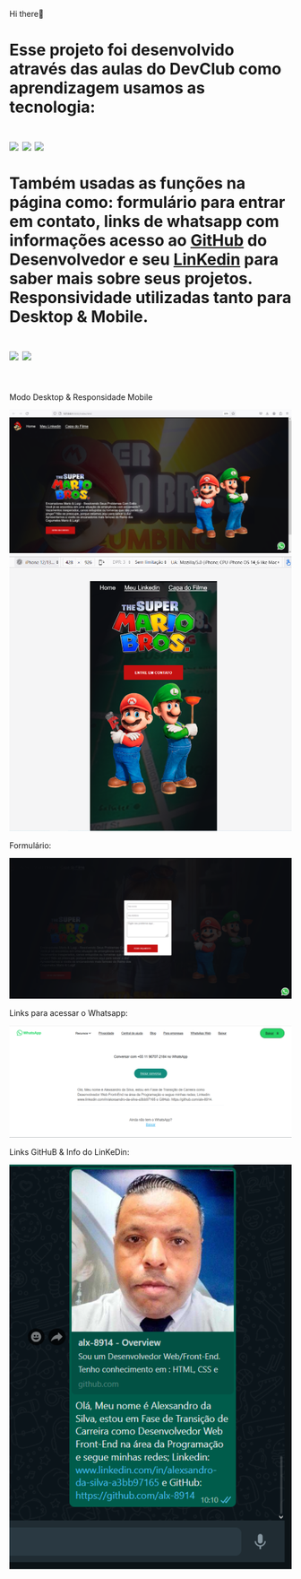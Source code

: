 Hi there👋

<h1>Esse projeto foi desenvolvido através das aulas do DevClub
como aprendizagem usamos as tecnologia:
<br>
<br>
<img src="https://img.shields.io/badge/HTML5-E34F26?style=for-the-badge&logo=html5&logoColor=white"/>
<img src="https://img.shields.io/badge/CSS3-1572B6?style=for-the-badge&logo=css3&logoColor=white"/>
<img src= "https://img.shields.io/badge/JavaScript-F7DF1E?style=for-the-badge&logo=javascript&logoColor=black"/>
<br>
<br>
Também usadas as funções na página como: formulário para entrar em contato, links de whatsapp com informações acesso ao <a href="https://https://github.com/alx-8914/Projeto-Mario-Bros">GitHub</a> do Desenvolvedor e seu <a href="https://www.linkedin.com/in/alexsandro-da-silva-a3bb97165/linkedin">LinKedin</a> para saber mais sobre seus projetos. Responsividade utilizadas tanto para Desktop & Mobile.
  <br>
  <br>
  <img src="https://img.shields.io/badge/GitHub-100000?style=for-the-badge&logo=github&logoColor=white"/>
  <img src="https://img.shields.io/badge/LinkedIn-0077B5?style=for-the-badge&logo=linkedin&logoColor=white"/>
</h1>
<br>
<p>Modo Desktop & Responsidade Mobile</p>
<img src="https://github.com/alx-8914/Projeto-Mario-Bros/blob/main/img/Modo%20de%20tela%20Desktop.png?raw=true"/>
<img src="https://github.com/alx-8914/Projeto-Mario-Bros/blob/main/img/Modo%20de%20tela%20Responsiva.png?raw=true"/>
<p>Formulário:</p>
<img src="https://github.com/alx-8914/Projeto-Mario-Bros/blob/main/img/Formul%C3%A1rio%20%20.png?raw=true"/>
<p>Links para acessar o Whatsapp:</p>
<img src="https://github.com/alx-8914/Projeto-Mario-Bros/blob/main/img/Link%20para%20acessar%20o%20whatsapp.png?raw=true"/>
<p>Links GitHuB & Info do LinKeDin:</p>
<img src="https://github.com/alx-8914/Projeto-Mario-Bros/blob/main/img/Links%20gitHub&in.png?raw=true"/>
